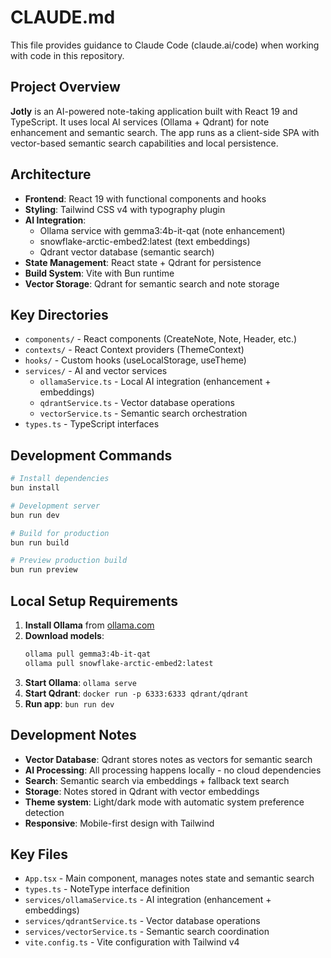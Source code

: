 # CLAUDE.md

This file provides guidance to Claude Code (claude.ai/code) when working with code in this repository.

## Project Overview

**Jotly** is an AI-powered note-taking application built with React 19 and TypeScript. It uses local AI services (Ollama + Qdrant) for note enhancement and semantic search. The app runs as a client-side SPA with vector-based semantic search capabilities and local persistence.

## Architecture

- **Frontend**: React 19 with functional components and hooks
- **Styling**: Tailwind CSS v4 with typography plugin
- **AI Integration**: 
  - Ollama service with gemma3:4b-it-qat (note enhancement)
  - snowflake-arctic-embed2:latest (text embeddings)
  - Qdrant vector database (semantic search)
- **State Management**: React state + Qdrant for persistence
- **Build System**: Vite with Bun runtime
- **Vector Storage**: Qdrant for semantic search and note storage

## Key Directories

- `components/` - React components (CreateNote, Note, Header, etc.)
- `contexts/` - React Context providers (ThemeContext)
- `hooks/` - Custom hooks (useLocalStorage, useTheme)
- `services/` - AI and vector services
  - `ollamaService.ts` - Local AI integration (enhancement + embeddings)
  - `qdrantService.ts` - Vector database operations
  - `vectorService.ts` - Semantic search orchestration
- `types.ts` - TypeScript interfaces

## Development Commands

```bash
# Install dependencies
bun install

# Development server
bun run dev

# Build for production
bun run build

# Preview production build
bun run preview
```

## Local Setup Requirements

1. **Install Ollama** from [ollama.com](https://ollama.com/)
2. **Download models**:
   ```bash
   ollama pull gemma3:4b-it-qat
   ollama pull snowflake-arctic-embed2:latest
   ```
3. **Start Ollama**: `ollama serve`
4. **Start Qdrant**: `docker run -p 6333:6333 qdrant/qdrant`
5. **Run app**: `bun run dev`

## Development Notes

- **Vector Database**: Qdrant stores notes as vectors for semantic search
- **AI Processing**: All processing happens locally - no cloud dependencies
- **Search**: Semantic search via embeddings + fallback text search
- **Storage**: Notes stored in Qdrant with vector embeddings
- **Theme system**: Light/dark mode with automatic system preference detection
- **Responsive**: Mobile-first design with Tailwind

## Key Files

- `App.tsx` - Main component, manages notes state and semantic search
- `types.ts` - NoteType interface definition
- `services/ollamaService.ts` - AI integration (enhancement + embeddings)
- `services/qdrantService.ts` - Vector database operations
- `services/vectorService.ts` - Semantic search coordination
- `vite.config.ts` - Vite configuration with Tailwind v4